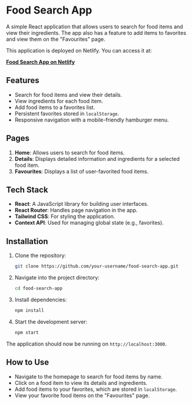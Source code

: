 # Food Search App

A simple React application that allows users to search for food items and view their ingredients. The app also has a feature to add items to favorites and view them on the "Favourites" page.

This application is deployed on Netlify. You can access it at:

**[Food Search App on Netlify](https://food-recipe-site01.netlify.app)**

## Features

- Search for food items and view their details.
- View ingredients for each food item.
- Add food items to a favorites list.
- Persistent favorites stored in `localStorage`.
- Responsive navigation with a mobile-friendly hamburger menu.

## Pages

1. **Home**: Allows users to search for food items.
2. **Details**: Displays detailed information and ingredients for a selected food item.
3. **Favourites**: Displays a list of user-favorited food items.

## Tech Stack

- **React**: A JavaScript library for building user interfaces.
- **React Router**: Handles page navigation in the app.
- **Tailwind CSS**: For styling the application.
- **Context API**: Used for managing global state (e.g., favorites).

## Installation

1. Clone the repository:

   ```bash
   git clone https://github.com/your-username/food-search-app.git
   ```

2. Navigate into the project directory:

   ```bash
   cd food-search-app
   ```

3. Install dependencies:

   ```bash
   npm install
   ```

4. Start the development server:

   ```bash
   npm start
   ```

The application should now be running on `http://localhost:3000`.

## How to Use

- Navigate to the homepage to search for food items by name.
- Click on a food item to view its details and ingredients.
- Add food items to your favorites, which are stored in `localStorage`.
- View your favorite food items on the "Favourites" page.
